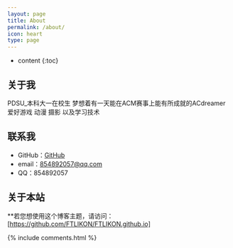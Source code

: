 ```yaml
---
layout: page
title: About
permalink: /about/
icon: heart
type: page
---
```


* content
{:toc}

## 关于我

PDSU_本科大一在校生
梦想着有一天能在ACM赛事上能有所成就的ACdreamer
爱好游戏 动漫 摄影 以及学习技术

## 联系我

* GitHub：[GitHub](https://https://github.com/FTLIKON)
* email：854892057@qq.com
* QQ：854892057

## 关于本站

**若您想使用这个博客主题，请访问：[https://github.com/FTLIKON/FTLIKON.github.io]


{% include comments.html %}

